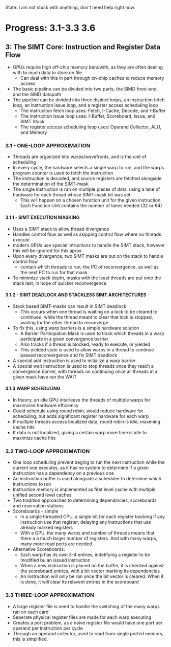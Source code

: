State: I am not stuck with anything, don't need help right now. 

# Progress: 3.1-3.3 3.6

## 3: The SIMT Core: Instruction and Register Data Flow
* GPUs require high off-chip memory bandwith, as they are often dealing with to much data to store on file
  * Can deal with this in part through on-chip caches to reduce memory access
* The basic pipeline can be divided into two parts, the SIMD front-end, and the SIMD datapath
* The pipeline can be divided into three distinct loops, an instruction fetch loop, an instruction issue loop, and a register access scheduling loop
  * The instruction fetch loop uses:  Fetch, I-Cache, Decode, and I-Buffer
  * The instruction issue loop uses: I-Buffer, Scoreboard, Issue, and SIMT Stack
  * The register access scheduling loop uses: Operand Collector, ALU, and Memory

### 3.1 - ONE-LOOP APPROXIMATION
* Threads are organized into warps/wavefronts, and is the unit of scheduling
* In every cycle, the hardware selects a single warp to run, and the warps program counter is used to fetch the instruction
* The instruction is decoded, and source registers are fetched alongside the determination of the SIMT-mask
* The single instruction is ran on multiple pieces of data, using a lane of hardware for each thread whose SIMT-mask bit was set
  * This will happen on a chosen function unit for the given instruction. Each Function Unit contains the number of lanes needed (32 or 64)

#### 3.1.1 - SIMT EXECUTION MASKING
* Uses a SIMT stack to allow thread divergence
* Handles control flow as well as skipping control flow where no threads execute
* modern GPUs use special intructions to handle the SIMT stack, however this will be ignored for this aprox.
* Upon every divergence, two SIMT masks are put on the stack to handle control flow
  * contain which threads to run, the PC of reconvergence, as well as the next PC to run for that mask
* To minimize stack depth, masks with the least threads are put onto the stack last, in hope of quicker reconvergence

#### 3.1.2 - SIMT DEADLOCK AND STACKLESS SIMT ARCHITECTURES
* Stack based SIMT-masks can result in SIMT deadlock
  * This occurs when one thread is waiting on a lock to be cleared to continued, while the thread meant to clear that lock is stopped, waiting for the other thread to reconverge
* To fix this, using warp barriers is a simple hardware solution
  * A Barrier Participation Mask is used to track which threads in a warp participate in a given convergence barrier
  * Also tracks if a thread is blocked, ready to execute, or yielded
  * This yielded state is used to allow warps in a thread to continue passed reconvergence and fix SIMT deadlock
* A special add instruction is used to initialize a warp barrier
* A special wait instruction is used to stop threads once they reach a convergence barrier, with threads on continuing once all threads in a given mask have ran the WAIT

#### 3.1.3 WARP SCHEDULING
* In theory, an idle GPU interleave the threads of multiple warps for maximized hardware efficiency
* Could schedule using round robin, would reduce hardware for scheduling, but adds significant register hardware for each warp
* If multiple threads access localized data, round robin is idle, maximing cache hits
* If data is not localized, giving a certain warp more time is idle to maximize cache hits

### 3.2 TWO-LOOP APPROXIMATION
* One loop scheduling prevent beging to run the next instruction while the current one executes, as it has no system to determine if a given instruction has a dependency on a previous one
* An instruction buffer is used alongside a scheduler to determine which instructions to run
* Instruction memory is implemented as first level cache with multiple unified second level caches
* Two tradition approaches to determining dependincies, scoreboards and reservation stations
* Scoreboards - simple
  * In a single threaded CPU, a single bit for each register tracking if any instruction use that register, delaying any instructions that use already marked registers
  * With a GPU, the many warps and number of threads means that there a a much larger number of registers. And with many warps, many more read ports are needed
* Alternative Scoreboards:
  * Each warp has its own 3-4 entries, indetifying a register to be modified bu an issued instruction
  * When a new instruction is placed on the buffer, it is checked against the scoreboard entries, with a bit vector marking its dependencies
  * An instruction will only be ran once the bit vector is cleared. When it is done, it will clear its relavent entries in the scoreboard

### 3.3 THREE-LOOP APPROXIMATION
* A large register file is need to handle the switching of the many warps ran on each card
* Seperate physical register files are made for each warp executing
* Creates a port problem, as a naive register file would have one port per operand per instruction per cycle
* Through an operand collector, used to read from single ported memory, this is simplified.
